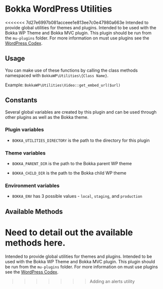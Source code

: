 # Bokka WordPress Utilities

<<<<<<< 7d27e6997b081acceee1e813ee7c0e47980a663e
Intended to provide global utilities for themes and plugins. Intended to be used with the Bokka WP Theme and Bokka MVC plugin. This plugin should be run from the `mu-plugins` folder. For more information on must use plugins see the [WordPress Codex](https://codex.wordpress.org/Must_Use_Plugins).

## Usage

You can make use of these functions by calling the class methods namespaced with `BokkaWP\Utilities\{Class Name}`.

Example: 
`BokkaWP\Utilities\Video::get_embed_url($url)`


## Constants

Several global variables are created by this plugin and can be used through other plugins as well as the Bokka theme.

### Plugin variables

* `BOKKA_UTILITIES_DIRECTORY` is the path to the directory for this plugin

### Theme variables

* `BOKKA_PARENT_DIR` is the path to the Bokka parent WP theme

* `BOKKA_CHILD_DIR` is the path to the Bokka child WP theme

### Environment variables

* `BOKKA_ENV` has 3 possible values - `local`, `staging`, and `production`

## Available Methods

Need to detail out the available methods here.
=======
Intended to provide global utilities for themes and plugins. Intended to be used with the Bokka WP Theme and Bokka MVC plugin.
This plugin should be run from the `mu-plugins` folder. For more information on must use plugins see the [WordPress Codex](https://codex.wordpress.org/Must_Use_Plugins).
>>>>>>> Adding an alerts utility
